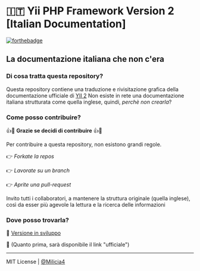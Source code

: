 # 🇮🇹 Yii PHP Framework Version 2 [Italian Documentation]

[![forthebadge](http://forthebadge.com/images/badges/makes-people-smile.svg)](http://forthebadge.com)

## La documentazione italiana che non c'era

### Di cosa tratta questa repository?
Questa repository contiene una traduzione e rivisitazione grafica della documentazione ufficiale di [YII 2](http://www.yiiframework.com/doc-2.0/index.html)
Non esiste in rete una documentazione italiana strutturata come quella inglese, quindi, *perchè non crearla*?

### Come posso contribuire?
👍🎉 **Grazie se decidi di contribuire** 👍🎉

Per contribuire a questa repository, non esistono grandi regole.


👉 *Forkate la repos*

👉 *Lavorate su un branch* 

👉 *Aprite una pull-request*


Invito tutti i collaboratori, a mantenere la struttura originale (quella inglese), così da esser più agevole la lettura e la ricerca delle informazioni

### Dove posso trovarla?
📖 [Versione in sviluppo](https://milicia4.github.io/Yii2-Ita/)

📖 (Quanto prima, sarà disponibile il link "ufficiale")

----

MIT License | [@Milicia4](https://github.com/Milicia4)
